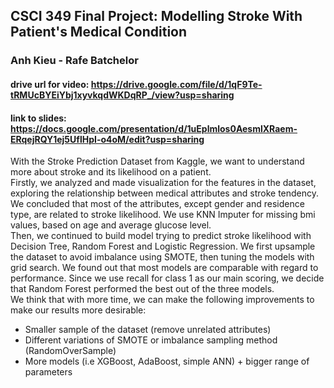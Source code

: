 ## CSCI 349 Final Project: Modelling Stroke With Patient's Medical Condition ##
### Anh Kieu - Rafe Batchelor ###
#### drive url for video: https://drive.google.com/file/d/1qF9Te-tRMUcBYEiYbj1xyvkqdWKDqRP_/view?usp=sharing ####
#### link to slides: https://docs.google.com/presentation/d/1uEplmlos0AesmlXRaem-ERqejRQY1ej5UflHpI-o4oM/edit?usp=sharing ####

 With the Stroke Prediction Dataset from Kaggle, we want to understand more about stroke and its likelihood on a patient. \
Firstly, we analyzed and made visualization for the features in the dataset, exploring the relationship between medical attributes and stroke tendency. We concluded that most of the attributes, except gender and residence type, are related to stroke likelihood. We use KNN Imputer for missing bmi values, based on age and average glucose level. \
Then, we continued to build model trying to predict stroke likelihood with Decision Tree, Random Forest and Logistic Regression. We first upsample the dataset to avoid imbalance using SMOTE, then tuning the models with grid search. 
We found out that most models are comparable with regard to performance. Since we use recall for class 1 as our main scoring, we decide that Random Forest performed the best out of the three models. \
We think that with more time, we can make the following improvements to make our results more desirable:
- Smaller sample of the dataset (remove unrelated attributes)
- Different variations of SMOTE or imbalance sampling method (RandomOverSample)
- More models (i.e XGBoost, AdaBoost, simple ANN) + bigger range of parameters
